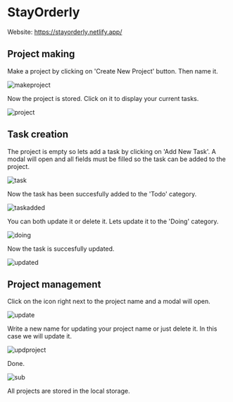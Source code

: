 # StayOrderly

Website: https://stayorderly.netlify.app/

## Project making

Make a project by clicking on 'Create New Project' button. Then name it.

![makeproject](https://user-images.githubusercontent.com/97490087/224455931-39f27d3e-eb23-406e-978c-43981fa6df8b.png)

Now the project is stored. Click on it to display your current tasks.

![project](https://user-images.githubusercontent.com/97490087/224456017-a8a152d7-7c07-4bf8-ba56-b2e357eb0c15.png)

## Task creation

The project is empty so lets add a task by clicking on 'Add New Task'. A modal will open and all fields must be filled so the task can be added to the project.

![task](https://user-images.githubusercontent.com/97490087/224456164-66ac747e-4032-460b-b22a-c076119f6606.png)

Now the task has been succesfully added to the 'Todo' category.

![taskadded](https://user-images.githubusercontent.com/97490087/224456229-41fde7e3-e371-4a52-8b7c-e403d0ee05d5.png)

 You can both update it or delete it. Lets update it to the 'Doing' category.
 
![doing](https://user-images.githubusercontent.com/97490087/224456351-61955ba8-f2d0-4665-9ba0-767f10a3ac7d.png)

Now the task is succesfully updated.

![updated](https://user-images.githubusercontent.com/97490087/224456396-1166fb79-7d52-47bd-b041-87159485aebd.png)

## Project management

Click on the icon right next to the project name and a modal will open.

![update](https://user-images.githubusercontent.com/97490087/224456506-202f69b0-8c06-4d80-9fc5-9cebfebc0062.png)

Write a new name for updating your project name or just delete it. In this case we will update it.

![updproject](https://user-images.githubusercontent.com/97490087/224456750-ca2f965f-a1a4-4a15-a9d8-4e2435b42d45.png)

Done.

![sub](https://user-images.githubusercontent.com/97490087/224456824-ffc6ab84-3967-4ff2-a0b6-ba0a8949fc0c.png)

All projects are stored in the local storage.


